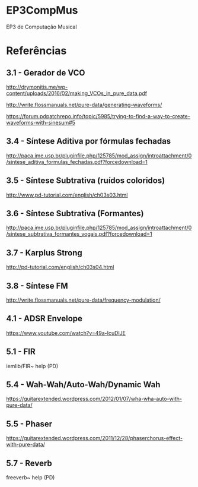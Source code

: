 # EP3CompMus
EP3 de Computação Musical

# Referências
## 3.1 - Gerador de VCO
http://drymonitis.me/wp-content/uploads/2016/02/making_VCOs_in_pure_data.pdf

http://write.flossmanuals.net/pure-data/generating-waveforms/

https://forum.pdpatchrepo.info/topic/5985/trying-to-find-a-way-to-create-waveforms-with-sinesum#5

## 3.4 -  Síntese Aditiva por fórmulas fechadas
http://paca.ime.usp.br/pluginfile.php/125785/mod_assign/introattachment/0/sintese_aditiva_formulas_fechadas.pdf?forcedownload=1

## 3.5 - Síntese Subtrativa (ruídos coloridos)
http://www.pd-tutorial.com/english/ch03s03.html

## 3.6 - Síntese Subtrativa (Formantes)
http://paca.ime.usp.br/pluginfile.php/125785/mod_assign/introattachment/0/sintese_subtrativa_formantes_vogais.pdf?forcedownload=1

## 3.7 - Karplus Strong
http://pd-tutorial.com/english/ch03s04.html

## 3.8 - Síntese FM
http://write.flossmanuals.net/pure-data/frequency-modulation/

## 4.1 - ADSR Envelope
https://www.youtube.com/watch?v=49a-IcuDlJE

## 5.1 - FIR
iemlib/FIR~ help (PD)

## 5.4 - Wah-Wah/Auto-Wah/Dynamic Wah
https://guitarextended.wordpress.com/2012/01/07/wha-wha-auto-with-pure-data/

## 5.5 - Phaser
https://guitarextended.wordpress.com/2011/12/28/phaserchorus-effect-with-pure-data/

## 5.7 - Reverb
freeverb~ help (PD)
